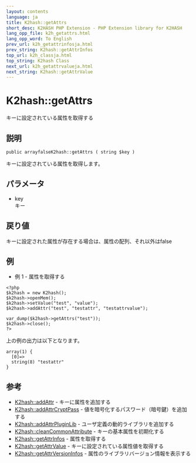 ```yaml
---
layout: contents
language: ja
title: K2hash::getAttrs
short_desc: K2HASH PHP Extension - PHP Extension library for K2HASH
lang_opp_file: k2h_getattrs.html
lang_opp_word: To English
prev_url: k2h_getattrinfosja.html
prev_string: K2hash::getAttrInfos
top_url: k2h_classja.html
top_string: K2hash Class
next_url: k2h_getattrvalueja.html
next_string: K2hash::getAttrValue
---
```


# K2hash::getAttrs
キーに設定されている属性を取得する

## 説明
```
public arrayfalseK2hash::getAttrs ( string $key )
```
キーに設定されている属性を取得します。 

## パラメータ
- key  
キー

## 戻り値
キーに設定された属性が存在する場合は、属性の配列、それ以外はfalse

## 例
- 例 1 - 属性を取得する
```
<?php
$k2hash = new K2hash();
$k2hash->openMem();
$k2hash->setValue("test", "value");
$k2hash->addAttr("test", "testattr", "testattrvalue");

var_dump($k2hash->getAttrs("test"));
$k2hash->close();
?>
```
上の例の出力は以下となります。
```
array(1) {
  [0]=>
  string(8) "testattr"
}
```

## 参考
- [K2hash::addAttr](k2h_addattrja.html) - キーに属性を追加する
- [K2hash::addAttrCryptPass](k2h_addattrcryptpassja.html) - 値を暗号化するパスワード（暗号鍵）を追加する
- [K2hash::addAttrPluginLib](k2h_addattrpluginlibja.html) - ユーザ定義の動的ライブラリを追加する
- [K2hash::cleanCommonAttribute](k2h_cleancommonattributeja.html) - キーの基本属性を初期化する
- [K2hash::getAttrInfos](k2h_getattrinfosja.html) - 属性を取得する
- [K2hash::getAttrValue](k2h_getattrvalueja.html) - キーに設定されている属性値を取得する
- [K2hash::getAttrVersionInfos](k2h_getattrversioninfosja.html) - 属性のライブラリバージョン情報を表示する
